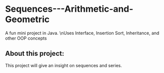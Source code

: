 # Sequences---Arithmetic-and-Geometric
A fun mini project in Java. 
\nUses Interface, Insertion Sort, Inheritance, and other OOP concepts

## About this project:
This project will give an insight on sequences and series. 



